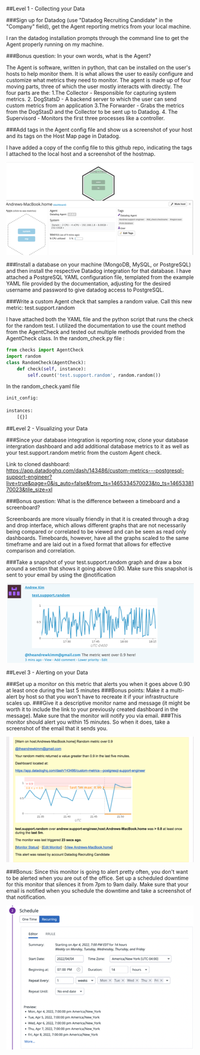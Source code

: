 ##Level 1 - Collecting your Data

###Sign up for Datadog (use "Datadog Recruiting Candidate" in the "Company" field), get the Agent reporting metrics from your local machine.

I ran the datadog installation prompts through the command line to get the Agent properly running on my machine.

###Bonus question: In your own words, what is the Agent?

 The Agent is software, written in python, that can be installed on the user's hosts to help monitor them. It is what allows the user to easily configure and customize what metrics they need to monitor. The agent is made up of four moving parts, three of which the user mostly interacts with directly. The four parts are the:
 1.The Collector - Responsible for capturing system metrics.
 2. DogStatsD - A backend server to which the user can send custom metrics from an application
 3.The Forwarder - Grabs the metrics from the DogStasD and the Collector to be sent up to Datadog.
 4. The Supervisord - Monitors the first three processes like a controller.

###Add tags in the Agent config file and show us a screenshot of your host and its tags on the Host Map page in Datadog.

I have added a copy of the config file to this github repo, indicating the tags I attached to the local host and a screenshot of the hostmap.

![Host map](/images/Hostmap.png)


###Install a database on your machine (MongoDB, MySQL, or PostgreSQL) and then install the respective Datadog integration for that database.
 I have attached a PostgreSQL YAML configuration file, templated from the example YAML file provided by the documentation, adjusting for the desired username and password to give datadog access to PostgreSQL.


###Write a custom Agent check that samples a random value. Call this new metric: test.support.random

I have attached both the YAML file and the python script that runs the check for the random test.
  I utilized the documentation to use the count method from the AgentCheck and tested out multiple methods provided from the AgentCheck class.
  In the random_check.py file :
```python
from checks import AgentCheck
import random
class RandomCheck(AgentCheck):
    def check(self, instance):
        self.count('test.support.random', random.random())
```
  In the random_check.yaml file

```python
init_config:

instances:
    [{}]
```

##Level 2 - Visualizing your Data

###Since your database integration is reporting now, clone your database intergration dashboard and add additional database metrics to it as well as your test.support.random metric from the custom Agent check.

Link to cloned dashboard:
https://app.datadoghq.com/dash/143486/custom-metrics---postgresql-support-engineer?live=true&page=0&is_auto=false&from_ts=1465334570023&to_ts=1465338170023&tile_size=xl

###Bonus question: What is the difference between a timeboard and a screenboard?

Screenboards are more visually friendly in that it is created through a drag and drop interface, which allows different graphs that are not necessarily being compared or correlated to be viewed and can be seen as read only dashboards. Timeboards, however, have all the graphs scaled to the same timeframe and are laid out in a fixed format that allows for effective comparison and correlation.

###Take a snapshot of your test.support.random graph and draw a box around a section that shows it going above 0.90. Make sure this snapshot is sent to your email by using the @notification

![Random Test snapshot](/images/Random_test.png)


##Level 3 - Alerting on your Data

###Set up a monitor on this metric that alerts you when it goes above 0.90 at least once during the last 5 minutes
###Bonus points: Make it a multi-alert by host so that you won't have to recreate it if your infrastructure scales up.
###Give it a descriptive monitor name and message (it might be worth it to include the link to your previously created dashboard in the message). Make sure that the monitor will notify you via email.
###This monitor should alert you within 15 minutes. So when it does, take a screenshot of the email that it sends you.

![Email alert](/images/email_alert.png)

###Bonus: Since this monitor is going to alert pretty often, you don't want to be alerted when you are out of the office. Set up a scheduled downtime for this monitor that silences it from 7pm to 9am daily. Make sure that your email is notified when you schedule the downtime and take a screenshot of that notification.

![Downtime settings](/images/downtime.png)